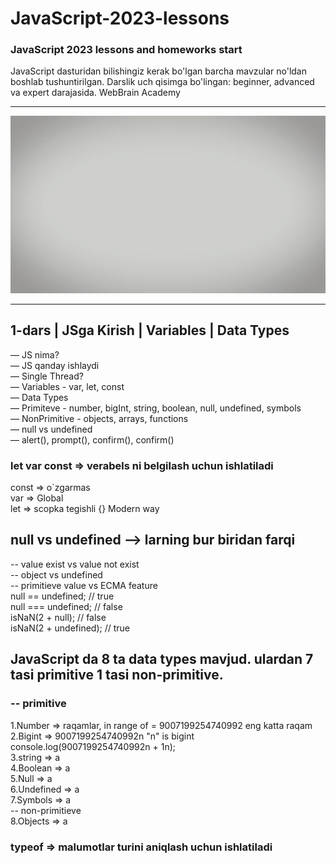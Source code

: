 # JavaScript-2023-lessons

### JavaScript 2023 lessons and homeworks start

JavaScript dasturidan bilishingiz kerak bo'lgan barcha mavzular no'ldan boshlab tushuntirilgan. Darslik uch qisimga bo'lingan: beginner, advanced va expert darajasida. WebBrain Academy

<hr>
<img src="./Webbrain.gif" alt="JavaScript">
<hr>
<h2>1-dars | JSga Kirish | Variables | Data Types</h2>

— JS nima? <br>
— JS qanday ishlaydi <br>
— Single Thread? <br>
— Variables - var, let, const <br>
— Data Types <br>
— Primiteve - number, bigInt, string, boolean, null, undefined, symbols <br>
— NonPrimitive - objects, arrays, functions <br>
— null vs undefined <br>
— alert(), prompt(), confirm(), confirm() <br>

### let var const => verabels ni belgilash uchun ishlatiladi
const => o`zgarmas <br>
var => Global <br>
let => scopka tegishli {} Modern way <br>

## null vs undefined --> larning bur biridan farqi <br>
-- value exist vs value not exist <br>
-- object vs undefined <br>
-- primitieve value vs ECMA feature <br>
null == undefined; // true <br>
null === undefined; // false <br>
isNaN(2 + null); // false <br>
isNaN(2 + undefined); // true <br>

## JavaScript da 8 ta data types mavjud. ulardan 7 tasi primitive 1 tasi non-primitive. <br>
### -- primitive <br>
1.Number => raqamlar, in range of = 9007199254740992 eng katta raqam <br>
2.Bigint => 9007199254740992n "n" is bigint <br>
console.log(9007199254740992n + 1n); <br>
3.string => a <br>
4.Boolean => a <br>
5.Null => a  <br>
6.Undefined => a <br>
7.Symbols => a  <br>
-- non-primitieve <br>
8.Objects => a <br>

### typeof => malumotlar turini aniqlash uchun ishlatiladi <br>
